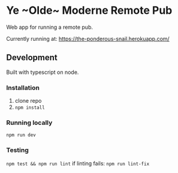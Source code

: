 # Ye ~Olde~ Moderne Remote Pub
Web app for running a remote pub.

Currently running at: https://the-ponderous-snail.herokuapp.com/

## Development
Built with typescript on node.

### Installation
1. clone repo
2. `npm install`

### Running locally
`npm run dev`

### Testing
`npm test && npm run lint`
if linting fails:
`npm run lint-fix`